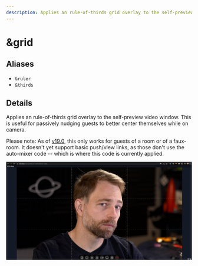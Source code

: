 ```yaml
---
description: Applies an rule-of-thirds grid overlay to the self-preview
---
```


# \&grid

## Aliases

* `&ruler`
* `&thirds`

## Details

Applies an rule-of-thirds grid overlay to the self-preview video window. This is useful for passively nudging guests to better center themselves while on camera.

Please note: As of [v19.0](../../release-notes/v19.md), this only works for guests of a room or of a faux-room. It doesn't yet support basic push/view links, as those don't use the auto-mixer code -- which is where this code is currently applied.

![](<../../.gitbook/assets/image (92).png>)
